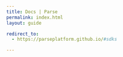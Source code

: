 ```yaml
---
title: Docs | Parse
permalink: index.html
layout: guide

redirect_to:
  - https://parseplatform.github.io/#sdks

---
```

